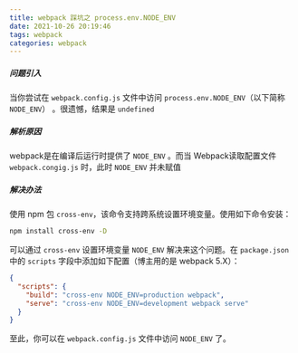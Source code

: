 ```yaml
---
title: webpack 踩坑之 process.env.NODE_ENV
date: 2021-10-26 20:19:46
tags: webpack
categories: webpack
---
```


##### 问题引入

当你尝试在 `webpack.config.js` 文件中访问 `process.env.NODE_ENV`（以下简称 `NODE_ENV`） 。很遗憾，结果是 `undefined`

##### 解析原因

webpack是在编译后运行时提供了 `NODE_ENV` 。而当 Webpack读取配置文件 `webpack.congig.js` 时，此时 `NODE_ENV` 并未赋值

##### 解决办法

使用 npm 包 `cross-env`，该命令支持跨系统设置环境变量。使用如下命令安装：

```bash
npm install cross-env -D
```

可以通过 `cross-env` 设置环境变量 `NODE_ENV` 解决来这个问题。在 `package.json` 中的 `scripts` 字段中添加如下配置（博主用的是 webpack 5.X）：

```json
{
  "scripts": {
    "build": "cross-env NODE_ENV=production webpack",
    "serve": "cross-env NODE_ENV=development webpack serve"
  }
}
```

至此，你可以在 `webpack.config.js` 文件中访问 `NODE_ENV` 了。

